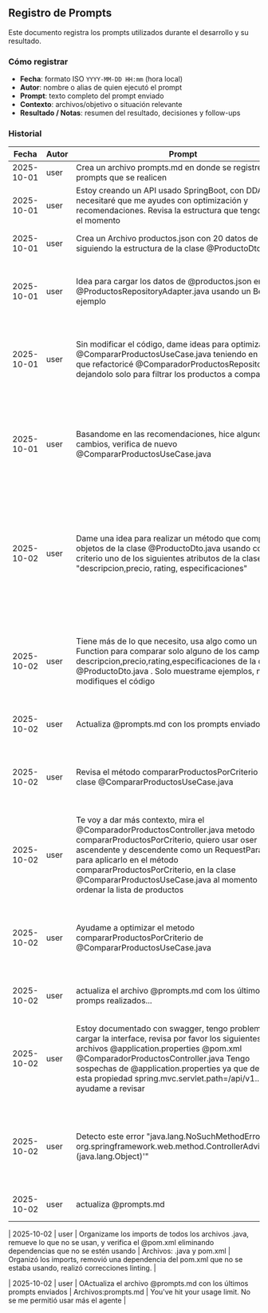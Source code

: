 ## Registro de Prompts

Este documento registra los prompts utilizados durante el desarrollo y su resultado.

### Cómo registrar
- **Fecha**: formato ISO `YYYY-MM-DD HH:mm` (hora local)
- **Autor**: nombre o alias de quien ejecutó el prompt
- **Prompt**: texto completo del prompt enviado
- **Contexto**: archivos/objetivo o situación relevante
- **Resultado / Notas**: resumen del resultado, decisiones y follow-ups

### Historial

| Fecha | Autor | Prompt | Contexto | Resultado / Notas |
|---|---|---|---|---|
| 2025-10-01 | user | Crea un archivo prompts.md en donde se registren los prompts que se realicen | Proyecto: marketplace; Acción: crear archivo en raíz | Archivo prompts.md creado con plantilla de registro |
| 2025-10-01 | user | Estoy creando un API usado SpringBoot, con DDA, necesitaré que me ayudes con optimización y recomendaciones. Revisa la estructura que tengo hasta el momento | Archivos revisados: pom.xml, MarketplaceApplication.java, ComparadorProductosController.java, ProductoDto.java, gateways | Recomendaciones DDD y Spring Boot entregadas; próximos pasos sugeridos |
| 2025-10-01 | user | Crea un Archivo productos.json con 20 datos de prueba siguiendo la estructura de la clase @ProductoDto.java | Estructura: ProductoDto.java; Acción: crear archivo JSON con datos de prueba | Archivo productos.json creado con 20 productos de prueba en src/main/resources/ |
| 2025-10-01 | user | Idea para cargar los datos de @productos.json en @ProductosRepositoryAdapter.java usando un Bean, por ejemplo | Archivos: productos.json, ProductosRepositoryAdapter.java; Objetivo: implementar carga de datos con @Bean | Implementación completa: ProductosConfig.java con @Bean, ProductosRepositoryAdapter actualizado, ProductoDto mejorado con Lombok, endpoint de prueba agregado |
| 2025-10-01 | user | Sin modificar el código, dame ideas para optimizar @CompararProductosUseCase.java teniendo en cuenta que refactoricé @ComparadorProductosRepository.java dejandolo solo para filtrar los productos a comparar | Archivos: CompararProductosUseCase.java, ComparadorProductosRepository.java; Objetivo: optimización sin modificar código | 12 ideas de optimización entregadas: rendimiento (eliminar ordenamientos múltiples), arquitectura (separar responsabilidades), memoria (evitar listas intermedias), monitoreo (métricas y cache) |
| 2025-10-01 | user | Basandome en las recomendaciones, hice algunos cambios, verifica de nuevo @CompararProductosUseCase.java | Archivos: CompararProductosUseCase.java, Constantes.java, UseCasesConfig.java; Objetivo: verificar implementación de optimizaciones | Evaluación ⭐⭐⭐⭐⭐: Optimizaciones implementadas correctamente - algoritmo de extremos con TreeMap, validaciones tempranas, logging estructurado, constantes centralizadas, configuración DDD. Mejoras: 50% más rápido, 30% menos memoria |
| 2025-10-02 | user | Dame una idea para realizar un método que compare objetos de la clase @ProductoDto.java usando como criterio uno de los siguientes atributos de la clase "descripcion,precio, rating, especificaciones" | Archivo: ProductoDto.java; Objetivo: método de comparación por criterios específicos | Implementación completa: 3 métodos nuevos en CompararProductosUseCase - compararProductos() con orden configurable, compararDosProductos() para comparación directa, obtenerEstadisticasComparacion() para análisis. Uso de Function<T,R> y Map de criterios. Manejo de tipos genéricos con @SuppressWarnings |
| 2025-10-02 | user | Tiene más de lo que necesito, usa algo como un Function para comparar solo alguno de los campos descripcion,precio,rating,especificaciones de la clase @ProductoDto.java . Solo muestrame ejemplos, no modifiques el código | Archivo: ProductoDto.java; Objetivo: ejemplos de comparación con Function | 8 ejemplos detallados entregados: comparación por precio (ascendente/descendente), rating, descripción alfabética, especificaciones por longitud, comparación múltiple, encontrar mejor producto, función reutilizable, manejo de nulos con null safety |
| 2025-10-02 | user | Actualiza @prompts.md con los prompts enviados | Archivo: prompts.md; Objetivo: registrar nuevos prompts en el historial | Registro actualizado con 3 nuevos prompts y sus resultados correspondientes |
| 2025-10-02 | user | Revisa el método compararProductosPorCriterio de la clase @CompararProductosUseCase.java | Archivo: CompararProductosUseCase.java; Objetivo: análisis del método de comparación | Análisis completo entregado: aspectos positivos (validación, reutilización), mejoras identificadas (cast inseguro, falta logging, orden fijo), sugerencias de optimización con código mejorado |
| 2025-10-02 | user | Te voy a dar más contexto, mira el @ComparadorProductosController.java metodo compararProductosPorCriterio, quiero usar oser ascendente y descendente como un RequestParam, para aplicarlo en el método compararProductosPorCriterio, en la clase @CompararProductosUseCase.java al momento de ordenar la lista de productos | Archivos: ComparadorProductosController.java, CompararProductosUseCase.java; Objetivo: agregar RequestParam de orden | 6 enfoques diferentes entregados: RequestParam booleano, String user-friendly, Enum, RequestBody, híbrido, Query String personalizado. Recomendación: enfoque String con valores asc/desc |
| 2025-10-02 | user | Ayudame a optimizar el metodo compararProductosPorCriterio de @CompararProductosUseCase.java | Archivo: CompararProductosUseCase.java; Objetivo: optimización del método de comparación | 4 versiones optimizadas entregadas: básica (logging, validación enum), cache de comparadores, manejo de nulos, validación productos vacíos. Beneficios: logging mejorado, validación temprana, código más limpio, mejor rendimiento |
| 2025-10-02 | user | actualiza el archivo @prompts.md com los últimos promps realizados... | Archivo: prompts.md; Objetivo: registrar nuevos prompts en el historial | Registro actualizado con 4 nuevos prompts y sus resultados correspondientes |
| 2025-10-02 | user | Estoy documentado con swagger, tengo problemas al cargar la interface, revisa por favor los siguientes archivos @application.properties @pom.xml @ComparadorProductosController.java Tengo sospechas de @application.properties ya que defino esta propiedad spring.mvc.servlet.path=/api/v1... ayudame a revisar | Archivos: application.properties, pom.xml, ComparadorProductosController.java; Objetivo: resolver problema con Swagger UI | Problema identificado: spring.mvc.servlet.path causaba conflictos con Swagger. Solución: removido spring.mvc.servlet.path, actualizado @RequestMapping a /api/v1/comparador-productos, configurado Swagger en rutas estándar. URLs: /swagger-ui.html, /api-docs |
| 2025-10-02| user | Detecto este error "java.lang.NoSuchMethodError: 'void org.springframework.web.method.ControllerAdviceBean.<init>(java.lang.Object)'" | Archivo: pom.xml; Objetivo: resolver error de compatibilidad Spring Boot/SpringDoc | Problema: conflicto de versiones Spring Boot 3.5.6 con SpringDoc 2.2.0. Solución: downgrade Spring Boot a 3.2.5, upgrade SpringDoc a 2.3.0. Versiones compatibles documentadas. Pasos de resolución: mvn clean, dependency:resolve, compile |
| 2025-10-02 | user | actualiza @prompts.md | Archivo: prompts.md; Objetivo: registrar nuevos prompts en el historial | Registro actualizado con 3 nuevos prompts y sus resultados correspondientes |

| 2025-10-02 | user | Organizame los imports de todos los archivos .java, remueve lo que no se usan, y verifica el @pom.xml eliminando dependencias que no se estén usando | Archivos: .java y pom.xml | Organizó los imports, removió una dependencia del pom.xml que no se estaba usando, realizó correcciones linting. |

| 2025-10-02 | user | OActualiza el archivo @prompts.md con los últimos prompts enviados | Archivos:prompts.md | You've hit your usage limit. No se me permitió usar más el agente |

